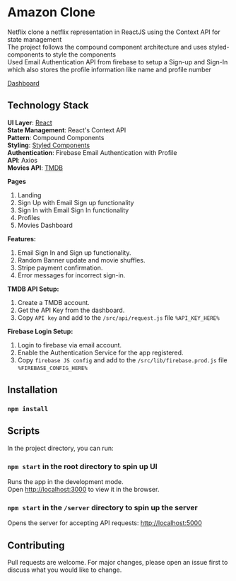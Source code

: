 # Amazon Clone

Netflix clone a netflix representation in ReactJS using the Context API for state management<br />
The project follows the compound component architecture and uses styled-components to style the components<br />
Used Email Authentication API from firebase to setup a Sign-up and Sign-In which also stores the profile information like name and profile number<br />

[Dashboard](http://netflix-1e41b.web.app/)

## Technology Stack
**UI Layer**: [React](https://reactjs.org/)<br />
**State Management**: React's Context API<br />
**Pattern**: Compound Components<br />
**Styling**: [Styled Components](https://styled-components.com/)<br />
**Authentication**: Firebase Email Authentication with Profile<br />
**API**: Axios<br />
**Movies API**: [TMDB](https://www.themoviedb.org/)

**Pages**
1. Landing
2. Sign Up with Email Sign up functionality
3. Sign In with Email Sign In functionality
4. Profiles
5. Movies Dashboard

**Features:**
1. Email Sign In and Sign up functionality.
2. Random Banner update and movie shuffles.
3. Stripe payment confirmation.
4. Error messages for incorrect sign-in.

**TMDB API Setup:**
1. Create a TMDB account.
2. Get the API Key from the dashboard.
3. Copy `API key` and add to the `/src/api/request.js` file `%API_KEY_HERE%`

**Firebase Login Setup:**
1. Login to firebase via email account.
2. Enable the Authentication Service for the app registered.
3. Copy `firebase JS config` and add to the `/src/lib/firebase.prod.js` file `%FIREBASE_CONFIG_HERE%`


## Installation

### `npm install`

## Scripts

In the project directory, you can run:

### `npm start` in the root directory to spin up UI

Runs the app in the development mode.<br />
Open [http://localhost:3000](http://localhost:3000) to view it in the browser.


### `npm start` in the `/server` directory to spin up the server
Opens the server for accepting API requests: [http://localhost:5000](http://localhost:5000)

## Contributing
Pull requests are welcome. For major changes, please open an issue first to discuss what you would like to change.
